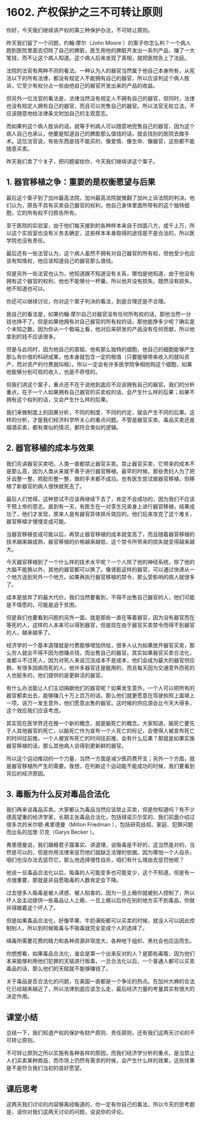# 1602. 产权保护之三不可转让原则
你好，今天我们继续讲产权的第三种保护办法，不可转让原则。

昨天我们留了一个问题，约翰·摩尔（John Moore ）的案子你怎么判？一个病人跑到医院里面去切除了自己的脾脏，医生用他的脾脏开发出一系列产品，赚了一大笔钱，而不让这个病人知道。这个病人后来发现了真相，就把医院告上了法庭。

法院的法官有两种不同的看法。一种认为人的器官当然属于他自己本身所有，从宪法以下的所有法律，都没有规定人不能拥有自己的器官，所以应该判这个病人胜诉，它至少有权分占一些由他自己的器官开发出来的产品的收益。

但另外一位法官的看法是，法律当然没有规定人不拥有自己的器官，但同时，法律也没有规定人拥有自己的器官，而且可以兜售自己的器官。所以法官无权立法，不应该随意地给法律条文附加自己的主观意志。

而如果判这个病人胜诉的话，就等于判病人可以随意地兜售自己的器官，因为这个病人自己也承认，他要是知道自己的脾脏那么值钱的话，就会找别的医院去做手术。这位法官说，有些东西是钱不能买的，像爱情、像生命、像器官，这些都不能随意买卖。

昨天我们卖了个关子，把问题留给你，今天我们继续讲这个案子。

## 1. 器官移植之争：重要的是权衡愿望与后果
最后这个案子到了加州最高法院，加州最高法院就推翻了加州上诉法院的判决。他们认为，原告不具有买卖自己器官的权利，他自己身体里面所带有的这个独特细胞，它的所有权不归原告所有。

至于医院的实验室，由于他们每天接到的各种样本来自于四面八方，成千上万，所以这个实验室也没有义务去确定，这些样本本身取得的途径是不是合法的，所以医学院也没有责任。

最后还有一些法官认为，这个病人虽然不拥有对自己器官的所有权，但他至少也应该有知情权，他应该知道自己的器官那么值钱。

但是另外一些法官也认为，他知道跟不知道没有关系，哪怕是他知道，由于他没有拥有这个器官的权利，他也不能够分一杯羹，所以他并没有损失。既然没有损失，他不知道也可以。

你还可以继续讨论，你对这个案子判决的看法，到底合理还是不合理。

我自己的看法是，如果约翰·摩尔自己对器官没有任何所有权的话，那他当然一分钱也挣不了。但是如果他拥有对自己器官的所有权的话，那他能挣多少呢？确实是个未知之数。因为你从一个极端上看，他对后来研发的产品没有任何贡献，所以他拿到的钱不应该很多。

但是与此同时，因为他自己的禀赋、他有那么独特的细胞，他自己的细胞能够产生那么有价值的科研成果，他本身就包含一定的租值（只要能够带来收入的就叫资产，而对资产的付费就叫租）。所以一定会有许多医学院争相抢购这个细胞，如果他能够分到可观的收入，也是不奇怪的。

但我们讲这个案子，重点还不在于说他到底应不应该拥有自己的器官。我们的分析重点，在于一个人如果拥有自己器官的买卖权的话，会产生什么样的后果；如果不拥有这个权利的话，又会产生什么样的后果。

我们来做制度上的因果分析，不同的制度、不同的约定，就会产生不同的后果。这样的分析，才是我们经济科学所关心的重点问题。不管是器官买卖、毒品买卖还是烟酒买卖，都有类似的情况，都符合类似的逻辑。

## 2. 器官移植的成本与效果
我们先讲器官买卖吧。人类一直都禁止器官买卖。禁止器官买卖，它带来的成本不是那么高，因为人类从来就不善于进行器官移植。最早的时候，那些贵妇人为了把牙齿整一整、把脸形整一整，做的手术都不成功。也有医生尝试做器官移植，但移植了新器官的病人很快就死去了。

最后人们觉得，这种尝试不应该再继续下去了，肯定不会成功的，因为我们不应该干预上帝的意志。直到有一天，有医生在一对孪生兄弟身上进行器官移植，结果成功了，他们才发现，原来人是有器官异体排斥效应的。他们后来攻克了这个难关，器官移植才慢慢变成可能。

当器官移植变成可能以后，再禁止器官移植的成本就变高了，而且随着器官移植的技术越来越成熟，器官移植的价格越来越低，这个禁令所带来的损失就变得越来越大。

今天器官移植到了一个什么样的技术水平呢？一个人除了他的神经系统，除了他的大脑不能换以外，其他的器官都可以换了。像肾脏这样的器官，可以通过快递从一个地方送到另外一个地方。如果再执行器官移植的禁令，那么受影响的病人就很多了。

成本是放弃了的最大代价。我们当然要看到，不得不出售自己器官的人，他们可能是不情愿的，可能是迫于贫困。

但是我们也要看到问题的另外一面，就是那些一直在等着器官，因为没有器官而在等死的人，这样的人本来可以得到器官，但是现在由于器官买卖禁令而得不到器官的人，越来越多了。

经济学的一个基本道理就是付费能够增加供给，很多人认为如果放开器官买卖，那么穷人就会不得不因为想赚点钱，而出售自己的器官。其实如果器官买卖合法化，谁都斗不过死人，因为对死人来说沉没成本不是成本，他们会成为最大的器官供应群。有很多因病而死的人，他许多器官还是能用的，而且每天因为交通意外而死的人也挺多的，他们提供的是更鲜活的器官。

有什么办法能让人们主动捐献他们的器官呢？如果发生意外，一个人可以把所有的器官都卖出去，能够赚几十万上百万的话，那么他们就更愿意在驾驶执照上面填上一项，说万一发生意外，他们愿意出售的器官。这时候的供应源会比今天大得多，这个效应我们应该考虑。

其实现在医学界还在推一个新的概念，就是脑死亡的概念。大家知道，脑死亡要先于人其他器官的死亡，以脑死亡作为宣布一个人死亡的标记，会使得人被宣布死亡的时间往前推。一个人被宣布死亡的时间往前推，会有什么后果？那就是如果实施器官移植的话，那么其他病人会得到更新鲜的器官。

所以这个运动推动的一个力量，当然一方面是减少医药费开支；另外一个方面，就是器官移植所产生的需要。我想，在判断这个运动能不能成功的时候，我们要看到背后的经济原因。
## 3. 毒贩为什么反对毒品合法化
我们再来谈毒品买卖。大家都认为毒品当然应该禁止买卖，但是你知道吗？有不少德高望重的经济学家，长期主张毒品合法化，包括得诺贝尔奖的、我们前面介绍过很多次的米尔顿·弗里德曼（Milton Friedman ），包括研究歧视、家庭、犯罪问题而出名的加里·贝克（Garys Becker ）。

弗里德曼说，我们跟瘾君子摆事实、讲道理，说吸毒是不好的，这当然是对的，当然是可以的，但是你用法律来惩罚他们就缺乏法理的依据。因为哪怕一个人自杀，咱们也没办法去惩罚它，那么他选择慢性自杀，咱们有什么理由去惩罚他呢？

他说一旦毒品合法化以后，吸毒的人可能变多也可能变少，这个不知道。但是有一点很重要，那就是非自愿吸毒的人数肯定会下降。

过去很多人吸毒是被人诱惑、被人陷害的，因为一旦上瘾你就被别人控制了，所以坏人会主动提供一些毒品让人上瘾，一旦上瘾以后你在别的地方买不到毒品，你就非得跟着这个坏人了。

但是如果毒品合法化，好像苹果、牛奶满街都可以买卖的时候，就没人可以因此控制别人，所以到时候吸毒与不吸毒就完全变成个人的选择了。

缉毒所需要花费的精力和各种资源非常庞大，各种地下组织、黑社会也应运而生。

你想想看，如果毒品合法化，谁会是第一个出来反对的人？是那些毒贩，因为他们本来能够利用他们犯罪的天赋进行贩毒，一旦合法化以后，一个普通人都可以买卖毒品的话，那么他们的天赋就不能够赚钱了。

关于毒品是否合法化的问题，在美国一直都是一个争论的热点。在加州大麻的合法化已经越来越近了，所以法律到底应该怎么走，最后经济力量的考量其实有很大的决定作用。

## 课堂小结
总结一下，我们知道产权的保护有财产原则、责任原则，还有我们这两天讨论的不可转让原则。

不可转让原则之所以实施有各种各样的原因，而我们经济学分析的重点，是当禁止人们买卖某种商品，而市场上仍然有需求的时候，会产生什么样的效果，这些效果是不是符合我们当初的良好愿望。

## 课后思考
这两天我们讨论的内容够离经叛道的，你一定有你自己的看法，所以今天的思考题是，请你对我们这两天讨论的问题，说说你的评论。